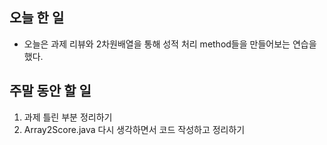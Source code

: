 ## 오늘 한 일
- 오늘은 과제 리뷰와 2차원배열을 통해 성적 처리 method들을 만들어보는 연습을 했다.

## 주말 동안 할 일
1. 과제 틀린 부분 정리하기
2. Array2Score.java 다시 생각하면서 코드 작성하고 정리하기
